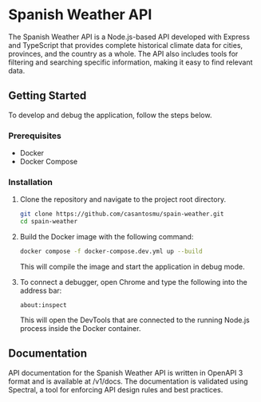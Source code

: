 # Spanish Weather API

The Spanish Weather API is a Node.js-based API developed with Express and TypeScript that provides complete historical climate data for cities, provinces, and the country as a whole. The API also includes tools for filtering and searching specific information, making it easy to find relevant data.

## Getting Started

To develop and debug the application, follow the steps below.

### Prerequisites

- Docker
- Docker Compose

### Installation

1. Clone the repository and navigate to the project root directory.

   ```bash
   git clone https://github.com/casantosmu/spain-weather.git
   cd spain-weather
   ```

1. Build the Docker image with the following command:

   ```bash
   docker compose -f docker-compose.dev.yml up --build
   ```

   This will compile the image and start the application in debug mode.

1. To connect a debugger, open Chrome and type the following into the address bar:

   `about:inspect`

   This will open the DevTools that are connected to the running Node.js process inside the Docker container.

## Documentation

API documentation for the Spanish Weather API is written in OpenAPI 3 format and is available at /v1/docs. The documentation is validated using Spectral, a tool for enforcing API design rules and best practices.
